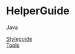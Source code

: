 # HelperGuide

Java

[Styleguide](https://github.com/ctesniere/HelperGuide/blob/master/StyleguideJava.md)  
[Tools](https://github.com/ctesniere/HelperGuide/blob/master/Tools.md)
